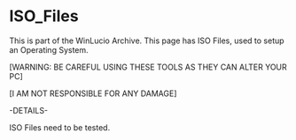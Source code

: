 # ISO_Files
This is part of the WinLucio Archive. This page has ISO Files, used to setup an Operating System.

[WARNING: BE CAREFUL USING THESE TOOLS AS THEY CAN ALTER YOUR PC]

[I AM NOT RESPONSIBLE FOR ANY DAMAGE]

-DETAILS-

ISO Files need to be tested.

